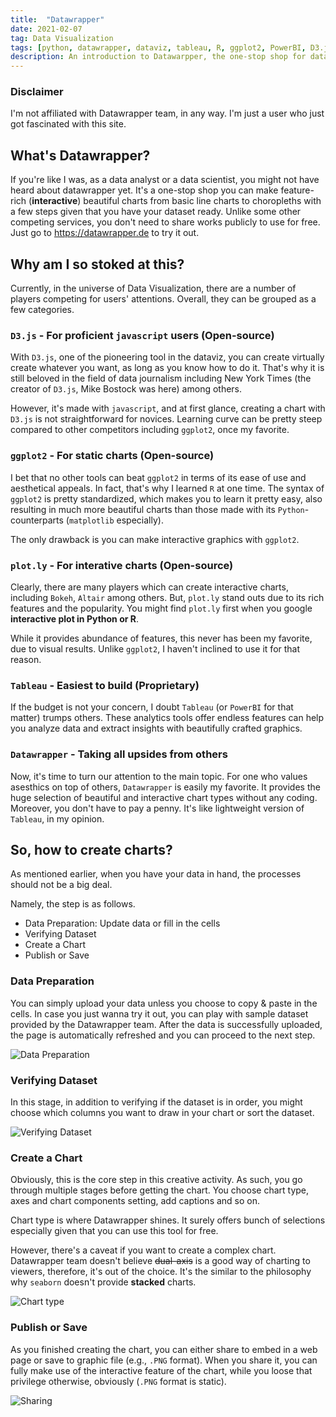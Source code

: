 ```yaml
---
title:  "Datawrapper"
date: 2021-02-07
tag: Data Visualization
tags: [python, datawrapper, dataviz, tableau, R, ggplot2, PowerBI, D3.js, plot.ly]
description: An introduction to Datawarpper, the one-stop shop for data visualization
---
```


### Disclaimer
I'm not affiliated with Datawrapper team, in any way. I'm just a user who just got fascinated with this site. 


## What's Datawrapper?
If you're like I was, as a data analyst or a data scientist, you might not have heard about datawrapper yet. It's a one-stop shop you can make feature-rich (**interactive**) beautiful charts from basic line charts to choropleths with a few steps given that you have your dataset ready. Unlike some other competing services, you don't need to share works publicly to use for free. Just go to https://datawrapper.de to try it out.


## Why am I so stoked at this?
Currently, in the universe of Data Visualization, there are a number of players competing for users' attentions. Overall, they can be grouped as a few categories. 

### `D3.js` - For proficient `javascript` users (Open-source)
With `D3.js`, one of the pioneering tool in the dataviz, you can create virtually create whatever you want, as long as you know how to do it. That's why it is still beloved in the field of data journalism including New York Times (the creator of `D3.js`, Mike Bostock was here) among others.

However, it's made with `javascript`, and at first glance, creating a chart with `D3.js` is not straightforward for novices. Learning curve can be pretty steep compared to other competitors including `ggplot2`, once my favorite.

### `ggplot2` - For static charts (Open-source)
I bet that no other tools can beat `ggplot2` in terms of its ease of use and aesthetical appeals. In fact, that's why I learned `R` at one time. The syntax of `ggplot2` is pretty standardized, which makes you to learn it pretty easy, also resulting in much more beautiful charts than those made with its `Python`-counterparts (`matplotlib` especially).

The only drawback is you can make interactive graphics with `ggplot2`.

### `plot.ly` - For interative charts (Open-source)
Clearly, there are many players which can create interactive charts, including `Bokeh`, `Altair` among others.
But, `plot.ly` stand outs due to its rich features and the popularity. You might find `plot.ly` first when you google __interactive plot in Python or R__.

While it provides abundance of features, this never has been my favorite, due to visual results. Unlike `ggplot2`, I haven't inclined to use it for that reason.

### `Tableau` - Easiest to build (Proprietary)
If the budget is not your concern, I doubt `Tableau` (or `PowerBI` for that matter) trumps others.
These analytics tools offer endless features can help you analyze data and extract insights with beautifully crafted graphics.

### `Datawrapper` - Taking all upsides from others
Now, it's time to turn our attention to the main topic. For one who values asesthics on top of others, `Datawrapper` is easily my favorite. It provides the huge selection of beautiful and interactive chart types without any coding. Moreover, you don't have to pay a penny. It's like lightweight version of `Tableau`, in my opinion.


## So, how to create charts?
As mentioned earlier, when you have your data in hand, the processes should not be a big deal.

Namely, the step is as follows.
* Data Preparation: Update data or fill in the cells
* Verifying Dataset
* Create a Chart
* Publish or Save

### Data Preparation
You can simply upload your data unless you choose to copy & paste in the cells. In case you just wanna try it out, you can play with sample dataset provided by the Datawrapper team. After the data is successfully uploaded, the page is automatically refreshed and you can proceed to the next step.

![Data Preparation](/images/dw_data.png)

### Verifying Dataset
In this stage, in addition to verifying if the dataset is in order, you  might choose which columns you want to draw in your chart or sort the dataset.

![Verifying Dataset](/images/dw_verify.png)

### Create a Chart 
Obviously, this is the core step in this creative activity. As such, you go through multiple stages before getting the chart. You choose chart type, axes and chart components setting, add captions and so on. 

Chart type is where Datawrapper shines. It surely offers bunch of selections especially given that you can use this tool for free.

However, there's a caveat if you want to create a complex chart. Datawrapper team doesn't believe ~~dual-axis~~ is a good way of charting to viewers, therefore, it's out of the choice. It's the similar to the philosophy why `seaborn` doesn't provide **stacked** charts.

![Chart type](/images/dw_chartypes.png)

### Publish or Save
As you finished creating the chart, you can either share to embed in a web page or save to graphic file (e.g., `.PNG` format). When you share it, you can fully make use of the interactive feature of the chart, while you loose that privilege otherwise, obviously (`.PNG` format is static). 

![Sharing](/images/dw_share.png)
